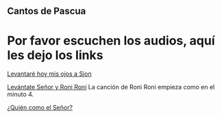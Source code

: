 ## Cantos de Pascua

# Por favor escuchen los audios, aquí les dejo los links 

[Levantaré hoy mis ojos a Sion](https://www.youtube.com/watch?v=pYzZkKC3pCo&ab_channel=jmigueba)

[Levántate Señor y Roni Roni](https://www.youtube.com/watch?v=RRZ6Iaa6YL4&ab_channel=PabloEstrella)
La canción de Roni Roni empieza como en el minuto 4.

[¿Quién como el Señor?](https://link-url-here.org](https://www.youtube.com/watch?v=3CgJEKPAyt8&ab_channel=argenispirelayusti))
